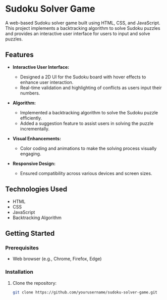 # Sudoku Solver Game

A web-based Sudoku solver game built using HTML, CSS, and JavaScript. This project implements a backtracking algorithm to solve Sudoku puzzles and provides an interactive user interface for users to input and solve puzzles.

## Features

- **Interactive User Interface:**
  - Designed a 2D UI for the Sudoku board with hover effects to enhance user interaction.
  - Real-time validation and highlighting of conflicts as users input their numbers.

- **Algorithm:**
  - Implemented a backtracking algorithm to solve the Sudoku puzzle efficiently.
  - Added a suggestion feature to assist users in solving the puzzle incrementally.

- **Visual Enhancements:**
  - Color coding and animations to make the solving process visually engaging.

- **Responsive Design:**
  - Ensured compatibility across various devices and screen sizes.

## Technologies Used

- HTML
- CSS
- JavaScript
- Backtracking Algorithm

## Getting Started

### Prerequisites

- Web browser (e.g., Chrome, Firefox, Edge)

### Installation

1. Clone the repository:

   ```bash
   git clone https://github.com/yourusername/sudoku-solver-game.git
